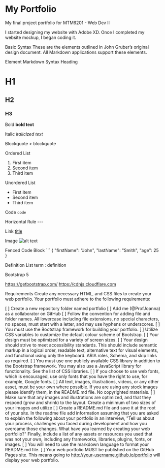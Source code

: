 # My Portfolio

My final project portfolio for MTM6201 - Web Dev II

I started designing my website with Adobe XD. Once I completed my website mockup, I began coding it. 

Basic Syntax
These are the elements outlined in John Gruber’s original design document. All Markdown applications support these elements.

Element	Markdown Syntax
Heading	
# H1
## H2
### H3

Bold **bold text**

Italic *italicized text*

Blockquote > blockquote

Ordered List	
1. First item
2. Second item
3. Third item

Unordered List	
- First item
- Second item
- Third item

Code	`code`

Horizontal Rule	---

Link	[title](https://www.example.com)

Image	![alt text](image.jpg)

Fenced Code Block	```
{
  "firstName": "John",
  "lastName": "Smith",
  "age": 25
}

Definition List	term
: definition



Bootstrap 5

https://getbootstrap.com/
https://cdnjs.cloudflare.com

Requirements
Create any necessary HTML, and CSS files to create your web portfolio. Your portfolio must adhere to the following requirements:

[ ] Create a new repository folder named portfolio 
[ ] Add me (@ProfJoanna) as a collaborator on GitHub
[ ] Follow the convention for adding file and folder names. All lowercase including file extensions, no special characters, no spaces, must start with a letter, and may use hyphens or underscores.
[ ] You must use the Bootstrap framework for building your portfolio.
[ ] Utilize CSS variables to customize the default colour scheme of Bootstrap.
[ ] Your design must be optimized for a variety of screen sizes.
[ ] Your design should strive to meet accessibility standards. This should include semantic markup in a logical order, readable text, alternative text for visual elements, and functional using only the keyboard. ARIA roles, Schema, and skip links as required.
[ ] You must use one publicly available CSS library in addition to the Bootstrap framework. You may also use a JavaScript library for functionality. See the list of CSS libraries.
[ ] If you choose to use web fonts, which is encouraged, use only fonts that you have the right to use, for example, Google fonts.
[ ] All text, images, illustrations, videos, or any other asset, must be your own where possible. If you are using any stock images please identify them, in the README.md file. No copyrighted materials.
[ ] Make sure that any images and illustrations are optimized, and that they respond (grow and shrink) to the layout. Create a minimum of two sizes of your images and utilize 
[ ] Create a README.md file and save it at the root of your site. In the readme file add information assuming that you are asked to explain the following about your portfolio in an interview, "Tell us about your process, challenges you faced during development and how you overcame those changes. What have you learned by creating your web portfolio?" Finally, include a list of any assets or resources you used that was not your own, including any frameworks, libraries, plugins, fonts, or images. [ ] You will need to use the markdown language to format your README.md file.
[ ] Your web portfolio MUST be published on the GitHub Pages site. This means going to http://your-username.github.io/portfolio will display your web portfolio.


